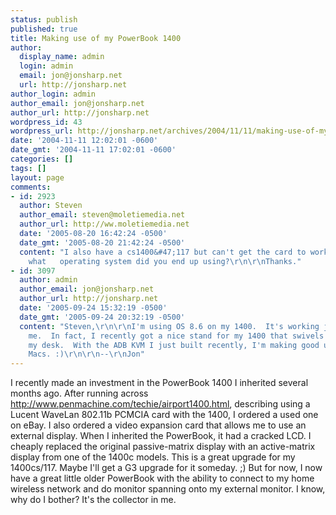 ```yaml
---
status: publish
published: true
title: Making use of my PowerBook 1400
author:
  display_name: admin
  login: admin
  email: jon@jonsharp.net
  url: http://jonsharp.net
author_login: admin
author_email: jon@jonsharp.net
author_url: http://jonsharp.net
wordpress_id: 43
wordpress_url: http://jonsharp.net/archives/2004/11/11/making-use-of-my-powerbook-1400/
date: '2004-11-11 12:02:01 -0600'
date_gmt: '2004-11-11 17:02:01 -0600'
categories: []
tags: []
layout: page
comments:
- id: 2923
  author: Steven
  author_email: steven@moletiemedia.net
  author_url: http://ww.moletiemedia.net
  date: '2005-08-20 16:42:24 -0500'
  date_gmt: '2005-08-20 21:42:24 -0500'
  content: "I also have a cs1400&#47;117 but can't get the card to work with OS 8.5
    what   operating system did you end up using?\r\n\r\nThanks."
- id: 3097
  author: admin
  author_email: jon@jonsharp.net
  author_url: http://jonsharp.net
  date: '2005-09-24 15:32:19 -0500'
  date_gmt: '2005-09-24 20:32:19 -0500'
  content: "Steven,\r\n\r\nI'm using OS 8.6 on my 1400.  It's working just fine for
    me.  In fact, I recently got a nice stand for my 1400 that swivels out off of
    my desk.  With the ADB KVM I just built recently, I'm making good use of all my
    Macs. :)\r\n\r\n--\r\nJon"
---
```

I recently made an investment in the PowerBook 1400 I inherited several months ago.  After running across http://www.penmachine.com/techie/airport1400.html, describing using a Lucent WaveLan 802.11b PCMCIA card with the 1400, I ordered a used one on eBay.  I also ordered a video expansion card that allows me to use an external display.  When I inherited the PowerBook, it had a cracked LCD.  I cheaply replaced the original passive-matrix display with an active-matrix display from one of the 1400c models.  This is a great upgrade for my 1400cs/117.  Maybe I'll get a G3 upgrade for it someday.  ;)  But for now, I now have a great little older PowerBook with the ability to connect to my home wireless network and do monitor spanning onto my external monitor.  I know, why do I bother?  It's the collector in me.
